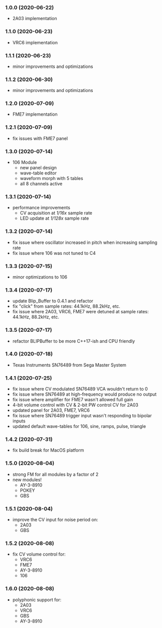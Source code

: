 ### 1.0.0 (2020-06-22)

-   2A03 implementation

### 1.1.0 (2020-06-23)

-   VRC6 implementation

### 1.1.1 (2020-06-23)

-   minor improvements and optimizations

### 1.1.2 (2020-06-30)

-   minor improvements and optimizations

### 1.2.0 (2020-07-09)

-   FME7 implementation

### 1.2.1 (2020-07-09)

-   fix issues with FME7 panel

### 1.3.0 (2020-07-14)

-   106 Module
    -   new panel design
    -   wave-table editor
    -   waveform morph with 5 tables
    -   all 8 channels active

### 1.3.1 (2020-07-14)

-   performance improvements
    -   CV acquisition at _1/16x_ sample rate
    -   LED update at _1/128x_ sample rate

### 1.3.2 (2020-07-14)

-   fix issue where oscillator increased in pitch when increasing sampling rate
-   fix issue where 106 was not tuned to C4

### 1.3.3 (2020-07-15)

-   minor optimizations to 106

### 1.3.4 (2020-07-17)

-   update Blip_Buffer to 0.4.1 and refactor
-   fix "click" from sample rates: 44.1kHz, 88.2kHz, etc.
-   fix issue where 2A03, VRC6, FME7 were detuned at sample rates:
    44.1kHz, 88.2kHz, etc.

### 1.3.5 (2020-07-17)

-   refactor BLIPBuffer to be more C++17-ish and CPU friendly

### 1.4.0 (2020-07-18)

-   Texas Instruments SN76489 from Sega Master System

### 1.4.1 (2020-07-25)

-   fix issue where CV modulated SN76489 VCA wouldn't return to 0
-   fix issue where SN76489 at high-frequency would produce no output
-   fix issue where amplifier for FME7 wasn't allowed full gain
-   4-bit volume control with CV & 2-bit PW control CV for 2A03
-   updated panel for 2A03, FME7, VRC6
-   fix issue where SN76489 trigger input wasn't responding to bipolar inputs
-   updated default wave-tables for 106, sine, ramps, pulse, triangle

### 1.4.2 (2020-07-31)

-   fix build break for MacOS platform

### 1.5.0 (2020-08-04)

-   strong FM for all modules by a factor of 2
-   new modules!
    -   AY-3-8910
    -   POKEY
    -   GBS

### 1.5.1 (2020-08-04)

-   improve the CV input for noise period on:
    -   2A03
    -   GBS

### 1.5.2 (2020-08-08)

-   fix CV volume control for:
    -   VRC6
    -   FME7
    -   AY-3-8910
    -   106

### 1.6.0 (2020-08-08)

-   polyphonic support for:
    -   2A03
    -   VRC6
    -   GBS
    -   AY-3-8910
